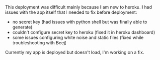 This deployment was difficult mainly because I am new to heroku. I had issues with the app itself that I needed to fix before deployment:
  * no secret key (had issues with python shell but was finally able to generate)
  * couldn't configure secret key to heroku (fixed it in heroku dashboard)
  * some issues configuring white noise and static files (fixed while troubleshooting with Beej)

Currently my app is deployed but doesn't load, I'm working on a fix.